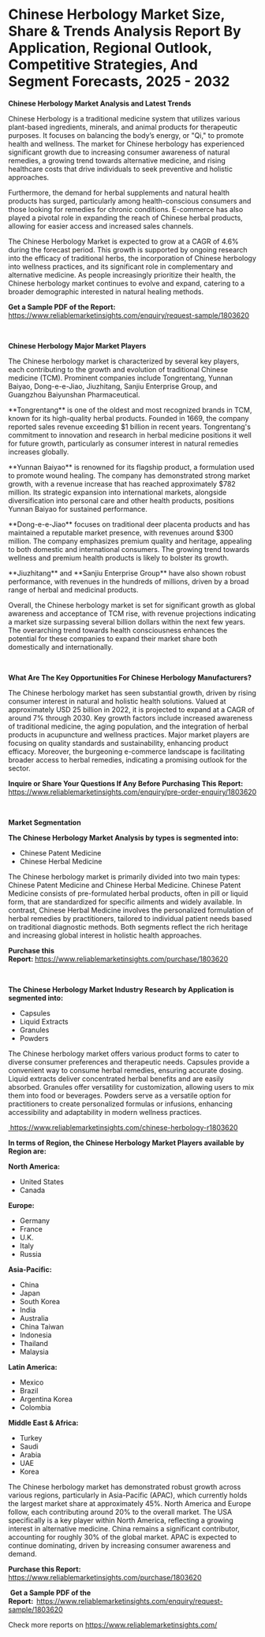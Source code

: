 <p><h1>Chinese Herbology Market Size, Share & Trends Analysis Report By Application, Regional Outlook, Competitive Strategies, And Segment Forecasts, 2025 - 2032</h1></p><p><strong>Chinese Herbology Market Analysis and Latest Trends</strong></p>
<p><p>Chinese Herbology is a traditional medicine system that utilizes various plant-based ingredients, minerals, and animal products for therapeutic purposes. It focuses on balancing the body’s energy, or "Qi," to promote health and wellness. The market for Chinese herbology has experienced significant growth due to increasing consumer awareness of natural remedies, a growing trend towards alternative medicine, and rising healthcare costs that drive individuals to seek preventive and holistic approaches.</p><p>Furthermore, the demand for herbal supplements and natural health products has surged, particularly among health-conscious consumers and those looking for remedies for chronic conditions. E-commerce has also played a pivotal role in expanding the reach of Chinese herbal products, allowing for easier access and increased sales channels.</p><p>The Chinese Herbology Market is expected to grow at a CAGR of 4.6% during the forecast period. This growth is supported by ongoing research into the efficacy of traditional herbs, the incorporation of Chinese herbology into wellness practices, and its significant role in complementary and alternative medicine. As people increasingly prioritize their health, the Chinese herbology market continues to evolve and expand, catering to a broader demographic interested in natural healing methods.</p></p>
<p><strong>Get a Sample PDF of the Report:&nbsp;</strong> <a href="https://www.reliablemarketinsights.com/enquiry/request-sample/1803620?utm_campaign=3168&utm_medium=2&utm_source=Github&utm_content=ia&utm_term=08032025&utm_id=chinese-herbology">https://www.reliablemarketinsights.com/enquiry/request-sample/1803620</a></p>
<p>&nbsp;</p>
<p><strong>Chinese Herbology Major Market Players</strong></p>
<p><p>The Chinese herbology market is characterized by several key players, each contributing to the growth and evolution of traditional Chinese medicine (TCM). Prominent companies include Tongrentang, Yunnan Baiyao, Dong-e-e-Jiao, Jiuzhitang, Sanjiu Enterprise Group, and Guangzhou Baiyunshan Pharmaceutical.</p><p>**Tongrentang** is one of the oldest and most recognized brands in TCM, known for its high-quality herbal products. Founded in 1669, the company reported sales revenue exceeding $1 billion in recent years. Tongrentang's commitment to innovation and research in herbal medicine positions it well for future growth, particularly as consumer interest in natural remedies increases globally.</p><p>**Yunnan Baiyao** is renowned for its flagship product, a formulation used to promote wound healing. The company has demonstrated strong market growth, with a revenue increase that has reached approximately $782 million. Its strategic expansion into international markets, alongside diversification into personal care and other health products, positions Yunnan Baiyao for sustained performance.</p><p>**Dong-e-e-Jiao** focuses on traditional deer placenta products and has maintained a reputable market presence, with revenues around $300 million. The company emphasizes premium quality and heritage, appealing to both domestic and international consumers. The growing trend towards wellness and premium health products is likely to bolster its growth.</p><p>**Jiuzhitang** and **Sanjiu Enterprise Group** have also shown robust performance, with revenues in the hundreds of millions, driven by a broad range of herbal and medicinal products. </p><p>Overall, the Chinese herbology market is set for significant growth as global awareness and acceptance of TCM rise, with revenue projections indicating a market size surpassing several billion dollars within the next few years. The overarching trend towards health consciousness enhances the potential for these companies to expand their market share both domestically and internationally.</p></p>
<p>&nbsp;</p>
<p><strong>What Are The Key Opportunities For Chinese Herbology Manufacturers?</strong></p>
<p><p>The Chinese herbology market has seen substantial growth, driven by rising consumer interest in natural and holistic health solutions. Valued at approximately USD 25 billion in 2022, it is projected to expand at a CAGR of around 7% through 2030. Key growth factors include increased awareness of traditional medicine, the aging population, and the integration of herbal products in acupuncture and wellness practices. Major market players are focusing on quality standards and sustainability, enhancing product efficacy. Moreover, the burgeoning e-commerce landscape is facilitating broader access to herbal remedies, indicating a promising outlook for the sector.</p></p>
<p><strong>Inquire or Share Your Questions If Any Before Purchasing This Report:</strong> <a href="https://www.reliablemarketinsights.com/enquiry/pre-order-enquiry/1803620?utm_campaign=3168&utm_medium=2&utm_source=Github&utm_content=ia&utm_term=08032025&utm_id=chinese-herbology">https://www.reliablemarketinsights.com/enquiry/pre-order-enquiry/1803620</a></p>
<p>&nbsp;</p>
<p><strong>Market Segmentation</strong></p>
<p><strong>The Chinese Herbology Market Analysis by types is segmented into:</strong></p>
<p><ul><li>Chinese Patent Medicine</li><li>Chinese Herbal Medicine</li></ul></p>
<p><p>The Chinese herbology market is primarily divided into two main types: Chinese Patent Medicine and Chinese Herbal Medicine. Chinese Patent Medicine consists of pre-formulated herbal products, often in pill or liquid form, that are standardized for specific ailments and widely available. In contrast, Chinese Herbal Medicine involves the personalized formulation of herbal remedies by practitioners, tailored to individual patient needs based on traditional diagnostic methods. Both segments reflect the rich heritage and increasing global interest in holistic health approaches.</p></p>
<p><strong>Purchase this Report:&nbsp;</strong><a href="https://www.reliablemarketinsights.com/purchase/1803620?utm_campaign=3168&utm_medium=2&utm_source=Github&utm_content=ia&utm_term=08032025&utm_id=chinese-herbology">https://www.reliablemarketinsights.com/purchase/1803620</a></p>
<p>&nbsp;</p>
<p><strong>The Chinese Herbology Market Industry Research by Application is segmented into:</strong></p>
<p><ul><li>Capsules</li><li>Liquid Extracts</li><li>Granules</li><li>Powders</li></ul></p>
<p><p>The Chinese herbology market offers various product forms to cater to diverse consumer preferences and therapeutic needs. Capsules provide a convenient way to consume herbal remedies, ensuring accurate dosing. Liquid extracts deliver concentrated herbal benefits and are easily absorbed. Granules offer versatility for customization, allowing users to mix them into food or beverages. Powders serve as a versatile option for practitioners to create personalized formulas or infusions, enhancing accessibility and adaptability in modern wellness practices.</p></p>
<p><a href="https://www.reliablemarketinsights.com/chinese-herbology-r1803620?utm_campaign=3168&utm_medium=2&utm_source=Github&utm_content=ia&utm_term=08032025&utm_id=chinese-herbology">&nbsp;https://www.reliablemarketinsights.com/chinese-herbology-r1803620</a></p>
<p><strong>In terms of Region, the Chinese Herbology Market Players available by Region are:</strong></p>
<p>
    <p> <strong> North America: </strong>
        <ul>
            <li>United States</li>
            <li>Canada</li>
        </ul>
        </p> 
    <p> <strong> Europe: </strong>
        <ul>
            <li>Germany</li>
            <li>France</li>
            <li>U.K.</li>
            <li>Italy</li>
            <li>Russia</li>
        </ul>
        </p> 
    <p> <strong> Asia-Pacific: </strong>
        <ul>
            <li>China</li>
            <li>Japan</li>
            <li>South Korea</li>
            <li>India</li>
            <li>Australia</li>
            <li>China Taiwan</li>
            <li>Indonesia</li>
            <li>Thailand</li>
            <li>Malaysia</li>
        </ul>
        </p> 
    <p> <strong> Latin America: </strong>
        <ul>
            <li>Mexico</li>
            <li>Brazil</li>
            <li>Argentina Korea</li>
            <li>Colombia</li>
        </ul>
        </p> 
    <p> <strong> Middle East & Africa: </strong>
        <ul>
            <li>Turkey</li>
            <li>Saudi</li>
            <li>Arabia</li>
            <li>UAE</li>
            <li>Korea</li>
        </ul>
    </p>
    </p>
<p><p>The Chinese herbology market has demonstrated robust growth across various regions, particularly in Asia-Pacific (APAC), which currently holds the largest market share at approximately 45%. North America and Europe follow, each contributing around 20% to the overall market. The USA specifically is a key player within North America, reflecting a growing interest in alternative medicine. China remains a significant contributor, accounting for roughly 30% of the global market. APAC is expected to continue dominating, driven by increasing consumer awareness and demand.</p></p>
<p><strong>Purchase this Report: </strong><a href="https://www.reliablemarketinsights.com/purchase/1803620?utm_campaign=3168&utm_medium=2&utm_source=Github&utm_content=ia&utm_term=08032025&utm_id=chinese-herbology">https://www.reliablemarketinsights.com/purchase/1803620</a></p>
<p>&nbsp;<strong>Get a Sample PDF of the Report:&nbsp;&nbsp;</strong><a href="https://www.reliablemarketinsights.com/enquiry/request-sample/1803620?utm_campaign=3168&utm_medium=2&utm_source=Github&utm_content=ia&utm_term=08032025&utm_id=chinese-herbology">https://www.reliablemarketinsights.com/enquiry/request-sample/1803620</a></p>
<p><strong></strong></p>
<p>Check more reports on <a href="https://www.reliablemarketinsights.com/?utm_campaign=3168&utm_medium=2&utm_source=Github&utm_content=ia&utm_term=08032025&utm_id=chinese-herbology">https://www.reliablemarketinsights.com/</a></p>